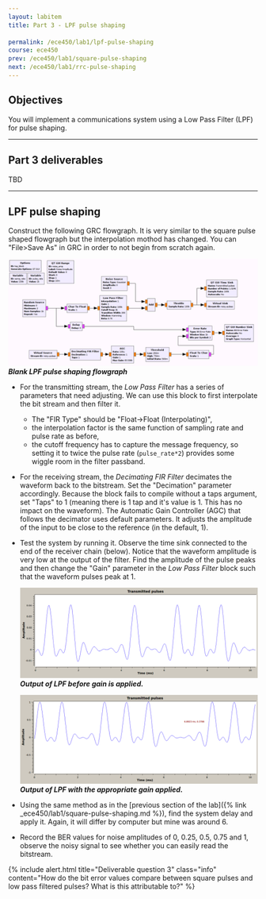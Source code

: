 ```yaml
---
layout: labitem
title: Part 3 - LPF pulse shaping

permalink: /ece450/lab1/lpf-pulse-shaping
course: ece450
prev: /ece450/lab1/square-pulse-shaping
next: /ece450/lab1/rrc-pulse-shaping
---
```


## Objectives

You will implement a communications system using a Low Pass Filter (LPF) for pulse shaping. 

---

## Part 3 deliverables

TBD

---

## LPF pulse shaping

Construct the following GRC flowgraph. It is very similar to the square pulse shaped flowgraph but the interpolation mothod has changed. You can "File>Save As" in GRC in order to not begin from scratch again.

  ![lpf-pulse-blank-flowgraph.png](figures/lpf-pulse-blank-flowgraph.png) <br>
  __*Blank LPF pulse shaping flowgraph*__
  
- For the transmitting stream, the *Low Pass Filter* has a series of parameters that need adjusting. We can use this block to first interpolate the bit stream and then filter it.
  - The "FIR Type" should be "Float->Float (Interpolating)",
  - the interpolation factor is the same function of sampling rate and pulse rate as before,
  - the cutoff frequency has to capture the message frequency, so setting it to twice the pulse rate (`pulse_rate*2`) provides some wiggle room in the filter passband.

- For the receiving stream, the *Decimating FIR Filter* decimates the waveform back to the bitstream. Set the "Decimation" parameter accordingly. Because the block fails to compile without a taps argument, set "Taps" to 1 (meaning there is 1 tap and it's value is 1. This has no impact on the waveform). The Automatic Gain Controller (AGC) that follows the decimator uses default parameters. It adjusts the amplitude of the input to be close to the reference (in the default, 1).

- Test the system by running it. Observe the time sink connected to the end of the receiver chain (below). Notice that the waveform amplitude is very low at the output of the filter. Find the amplitude of the pulse peaks and then change the "Gain" parameter in the *Low Pass Filter* block such that the waveform pulses peak at 1.

    ![lpf-no-gain.png](figures/lpf-no-gain.png) <br>
    __*Output of LPF before gain is applied.*__

    ![lpf-with-gain.png](figures/lpf-with-gain.png) <br>
    __*Output of LPF with the appropriate gain applied.*__

- Using the same method as in the [previous section of the lab]({% link _ece450/lab1/square-pulse-shaping.md %}), find the system delay and apply it. Again, it will differ by computer but mine was around 6.

- Record the BER values for noise amplitudes of 0, 0.25, 0.5, 0.75 and 1, observe the noisy signal to see whether you can easily read the bitstream.

{% include alert.html title="Deliverable question 3" class="info" content="How do the bit error values compare between square pulses and low pass filtered pulses? What is this attributable to?" %}
